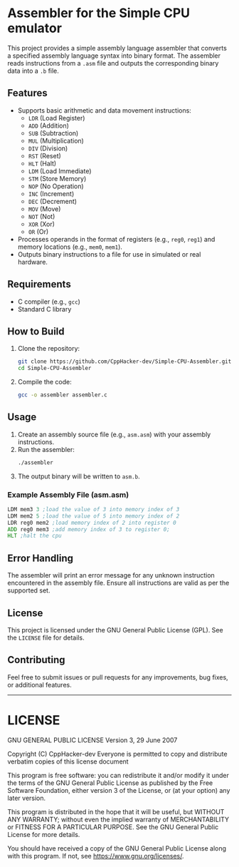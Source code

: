 # Assembler for the Simple CPU emulator

This project provides a simple assembly language assembler that converts a specified assembly language syntax into binary format. The assembler reads instructions from a `.asm` file and outputs the corresponding binary data into a `.b` file.

## Features

- Supports basic arithmetic and data movement instructions:
  - `LDR` (Load Register)
  - `ADD` (Addition)
  - `SUB` (Subtraction)
  - `MUL` (Multiplication)
  - `DIV` (Division)
  - `RST` (Reset)
  - `HLT` (Halt)
  - `LDM` (Load Immediate)
  - `STM` (Store Memory)
  - `NOP` (No Operation)
  - `INC` (Increment)
  - `DEC` (Decrement)
  - `MOV` (Move)
  - `NOT` (Not)
  - `XOR` (Xor)
  - `OR`  (Or)
- Processes operands in the format of registers (e.g., `reg0`, `reg1`) and memory locations (e.g., `mem0`, `mem1`).
- Outputs binary instructions to a file for use in simulated or real hardware.

## Requirements

- C compiler (e.g., `gcc`)
- Standard C library

## How to Build

1. Clone the repository:
   ```bash
   git clone https://github.com/CppHacker-dev/Simple-CPU-Assembler.git
   cd Simple-CPU-Assembler
   ```

2. Compile the code:
   ```bash
   gcc -o assembler assembler.c
   ```

## Usage

1. Create an assembly source file (e.g., `asm.asm`) with your assembly instructions.
2. Run the assembler:
   ```bash
   ./assembler
   ```
3. The output binary will be written to `asm.b`.

### Example Assembly File (asm.asm)

```asm
LDM mem3 3 ;load the value of 3 into memory index of 3
LDM mem2 5 ;load the value of 5 into memory index of 2
LDR reg0 mem2 ;load memory index of 2 into register 0
ADD reg0 mem3 ;add memory index of 3 to register 0;
HLT ;halt the cpu
```

## Error Handling

The assembler will print an error message for any unknown instruction encountered in the assembly file. Ensure all instructions are valid as per the supported set.

## License

This project is licensed under the GNU General Public License (GPL). See the `LICENSE` file for details.

## Contributing

Feel free to submit issues or pull requests for any improvements, bug fixes, or additional features.

---

# LICENSE

GNU GENERAL PUBLIC LICENSE
Version 3, 29 June 2007

Copyright (C) CppHacker-dev
Everyone is permitted to copy and distribute verbatim copies of this license document

This program is free software: you can redistribute it and/or modify it under the terms of the GNU General Public License as published by the Free Software Foundation, either version 3 of the License, or (at your option) any later version.

This program is distributed in the hope that it will be useful, but WITHOUT ANY WARRANTY; without even the implied warranty of MERCHANTABILITY or FITNESS FOR A PARTICULAR PURPOSE. See the GNU General Public License for more details.

You should have received a copy of the GNU General Public License along with this program. If not, see <https://www.gnu.org/licenses/>.

